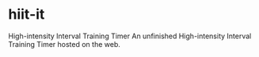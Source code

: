 # hiit-it
High-intensity Interval Training Timer
An unfinished High-intensity Interval Training Timer hosted on the web.
